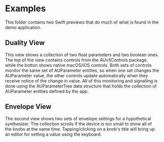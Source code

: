 # Examples

This folder contains two Swift previews that do much of what is found in the demo application.

## Duality View

This view shows a collection of two float parameters and two boolean ones. The top of the view contains controls from
the AUv3Controls package, while the botton shows native macOS/iOS controls. Both sets of controls monitor the same set
of AUParameter entities, so when one set changes the AUParameter value, the other controls update automatically when
they receive notice of the change in value. All of this monitoring and signalling is done using the AUParameterTree data
structure that holds the collection of AUParameter entities defined by the app.

## Envelope View

The second view shows two sets of envelope settings for a hypothetical synthesizer. The collection scrolls if the device
is too small to show all of the knobs at the same time. Tapping/clicking on a knob's title will bring up an editor for
setting a value using the keyboard.
